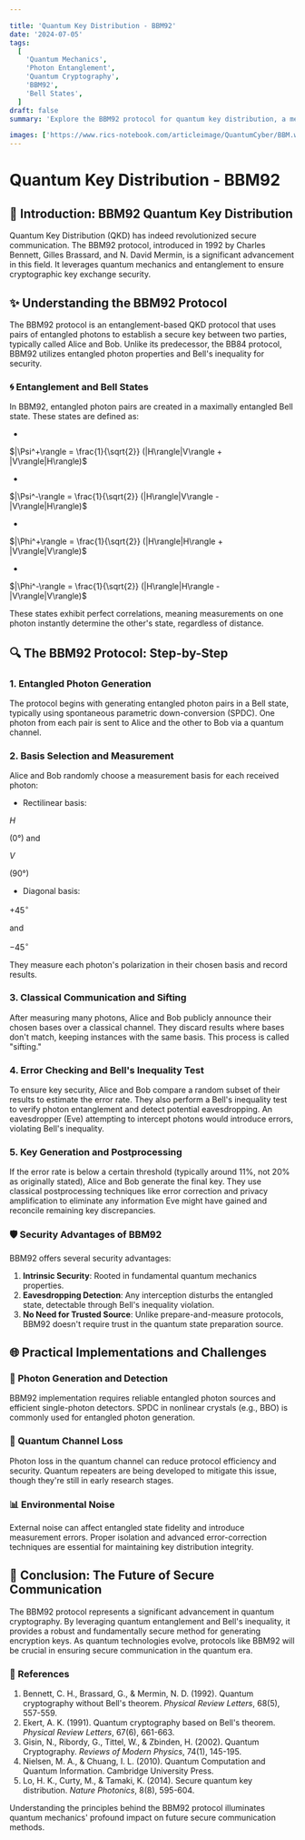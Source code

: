 ```yaml
---

title: 'Quantum Key Distribution - BBM92'
date: '2024-07-05'
tags:
  [
    'Quantum Mechanics',
    'Photon Entanglement',
    'Quantum Cryptography',
    'BBM92',
    'Bell States',
  ]
draft: false
summary: 'Explore the BBM92 protocol for quantum key distribution, a method leveraging the power of entangled photons and quantum mechanics to establish secure communication.'

images: ['https://www.rics-notebook.com/articleimage/QuantumCyber/BBM.webp']
---
```


# Quantum Key Distribution - BBM92

## 🌌 Introduction: BBM92 Quantum Key Distribution

Quantum Key Distribution (QKD) has indeed revolutionized secure communication. The BBM92 protocol, introduced in 1992 by Charles Bennett, Gilles Brassard, and N. David Mermin, is a significant advancement in this field. It leverages quantum mechanics and entanglement to ensure cryptographic key exchange security.

## ✨ Understanding the BBM92 Protocol

The BBM92 protocol is an entanglement-based QKD protocol that uses pairs of entangled photons to establish a secure key between two parties, typically called Alice and Bob. Unlike its predecessor, the BB84 protocol, BBM92 utilizes entangled photon properties and Bell's inequality for security.

### 🌀 Entanglement and Bell States

In BBM92, entangled photon pairs are created in a maximally entangled Bell state. These states are defined as:

- 

$|\Psi^+\rangle = \frac{1}{\sqrt{2}} (|H\rangle|V\rangle + |V\rangle|H\rangle)$

- 

$|\Psi^-\rangle = \frac{1}{\sqrt{2}} (|H\rangle|V\rangle - |V\rangle|H\rangle)$

- 

$|\Phi^+\rangle = \frac{1}{\sqrt{2}} (|H\rangle|H\rangle + |V\rangle|V\rangle)$

- 

$|\Phi^-\rangle = \frac{1}{\sqrt{2}} (|H\rangle|H\rangle - |V\rangle|V\rangle)$

These states exhibit perfect correlations, meaning measurements on one photon instantly determine the other's state, regardless of distance.

## 🔍 The BBM92 Protocol: Step-by-Step

### 1. Entangled Photon Generation

The protocol begins with generating entangled photon pairs in a Bell state, typically using spontaneous parametric down-conversion (SPDC). One photon from each pair is sent to Alice and the other to Bob via a quantum channel.

### 2. Basis Selection and Measurement

Alice and Bob randomly choose a measurement basis for each received photon:

- Rectilinear basis: 

$H$

 (0°) and 

$V$

 (90°)
- Diagonal basis: 

$+45^\circ$

 and 

$-45^\circ$

They measure each photon's polarization in their chosen basis and record results.

### 3. Classical Communication and Sifting

After measuring many photons, Alice and Bob publicly announce their chosen bases over a classical channel. They discard results where bases don't match, keeping instances with the same basis. This process is called "sifting."

### 4. Error Checking and Bell's Inequality Test

To ensure key security, Alice and Bob compare a random subset of their results to estimate the error rate. They also perform a Bell's inequality test to verify photon entanglement and detect potential eavesdropping. An eavesdropper (Eve) attempting to intercept photons would introduce errors, violating Bell's inequality.

### 5. Key Generation and Postprocessing

If the error rate is below a certain threshold (typically around 11%, not 20% as originally stated), Alice and Bob generate the final key. They use classical postprocessing techniques like error correction and privacy amplification to eliminate any information Eve might have gained and reconcile remaining key discrepancies.

### 🛡️ Security Advantages of BBM92

BBM92 offers several security advantages:

1. **Intrinsic Security**: Rooted in fundamental quantum mechanics properties.
2. **Eavesdropping Detection**: Any interception disturbs the entangled state, detectable through Bell's inequality violation.
3. **No Need for Trusted Source**: Unlike prepare-and-measure protocols, BBM92 doesn't require trust in the quantum state preparation source.

## 🌐 Practical Implementations and Challenges

### 🔬 Photon Generation and Detection

BBM92 implementation requires reliable entangled photon sources and efficient single-photon detectors. SPDC in nonlinear crystals (e.g., BBO) is commonly used for entangled photon generation.

### 🌌 Quantum Channel Loss

Photon loss in the quantum channel can reduce protocol efficiency and security. Quantum repeaters are being developed to mitigate this issue, though they're still in early research stages.

### 📊 Environmental Noise

External noise can affect entangled state fidelity and introduce measurement errors. Proper isolation and advanced error-correction techniques are essential for maintaining key distribution integrity.

## 🔮 Conclusion: The Future of Secure Communication

The BBM92 protocol represents a significant advancement in quantum cryptography. By leveraging quantum entanglement and Bell's inequality, it provides a robust and fundamentally secure method for generating encryption keys. As quantum technologies evolve, protocols like BBM92 will be crucial in ensuring secure communication in the quantum era.

### 📜 References

1. Bennett, C. H., Brassard, G., & Mermin, N. D. (1992). Quantum cryptography without Bell's theorem. *Physical Review Letters*, 68(5), 557-559.
2. Ekert, A. K. (1991). Quantum cryptography based on Bell's theorem. *Physical Review Letters*, 67(6), 661-663.
3. Gisin, N., Ribordy, G., Tittel, W., & Zbinden, H. (2002). Quantum Cryptography. *Reviews of Modern Physics*, 74(1), 145-195.
4. Nielsen, M. A., & Chuang, I. L. (2010). Quantum Computation and Quantum Information. Cambridge University Press.
5. Lo, H. K., Curty, M., & Tamaki, K. (2014). Secure quantum key distribution. *Nature Photonics*, 8(8), 595-604.

Understanding the principles behind the BBM92 protocol illuminates quantum mechanics' profound impact on future secure communication methods.